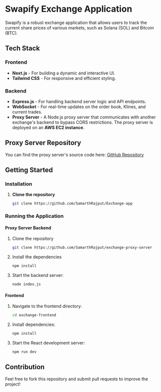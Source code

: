 # Swapify Exchange Application

Swapify is a robust exchange application that allows users to track the current share prices of various markets, such as Solana (SOL) and Bitcoin (BTC).

## Tech Stack

### Frontend

- **Next.js** - For building a dynamic and interactive UI.
- **Tailwind CSS** - For responsive and efficient styling.

### Backend

- **Express.js** - For handling backend server logic and API endpoints.
- **WebSocket** - For real-time updates on the order book, Klines, and current trades.
- **Proxy Server** - A Node.js proxy server that communicates with another exchange's backend to bypass CORS restrictions. The proxy server is deployed on an **AWS EC2 instance**.

## Proxy Server Repository

You can find the proxy server's source code here:
[GitHub Repository](https://github.com/SamarthRajput/exchange-proxy-server)

## Getting Started

### Installation

1. **Clone the repository**
   ```sh
   git clone https://github.com/SamarthRajput/Exchange-app
   ```

### Running the Application

#### Proxy Server Backend

1. Clone the repository
   ```sh
   git clone https://github.com/SamarthRajput/exchange-proxy-server
   ```
2. Install the dependencies
   ```sh
   npm install
   ```
3. Start the backend server:
   ```sh
   node index.js
   ```

#### Frontend

1. Navigate to the frontend directory:
   ```sh
   cd exchange-frontend
   ```
2. Install dependencies:
   ```sh
   npm install
   ```
3. Start the React development server:
   ```sh
   npm run dev
   ```

## Contribution

Feel free to fork this repository and submit pull requests to improve the project!
